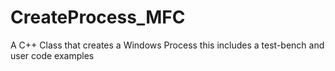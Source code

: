 # CreateProcess_MFC
A C++ Class that creates a Windows Process this includes a test-bench and user code examples
